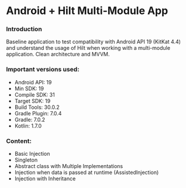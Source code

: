 # Android + Hilt Multi-Module App

### Introduction
Baseline application to test compatibility with Android API 19 (KitKat 4.4)
and understand the usage of Hilt when working with a multi-module application.
Clean architecture and MVVM.


### Important versions used:
- Android API: 19
- Min SDK: 19
- Compile SDK: 31
- Target SDK: 19
- Build Tools: 30.0.2
- Gradle Plugin: 7.0.4
- Gradle: 7.0.2
- Kotlin: 1.7.0

### Content:
- Basic Injection
- Singleton
- Abstract class with Multiple Implementations
- Injection when data is passed at runtime (AssistedInjection)
- Injection with Inheritance

